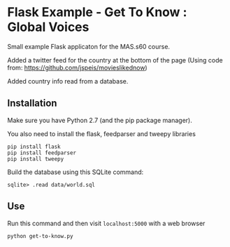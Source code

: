 Flask Example - Get To Know : Global Voices
===========================================

Small example Flask applicaton for the MAS.s60 course.

Added a twitter feed for the country at the bottom of the page (Using code from: https://github.com/jspeis/movieslikednow)

Added country info read from a database.

Installation
------------

Make sure you have Python 2.7 (and the pip package manager).

You also need to install the flask, feedparser and tweepy libraries

```
pip install flask
pip install feedparser
pip install tweepy
```

Build the database using this SQLite command:

```
sqlite> .read data/world.sql
```

Use
---

Run this command and then visit `localhost:5000` with a web browser

```
python get-to-know.py
```
